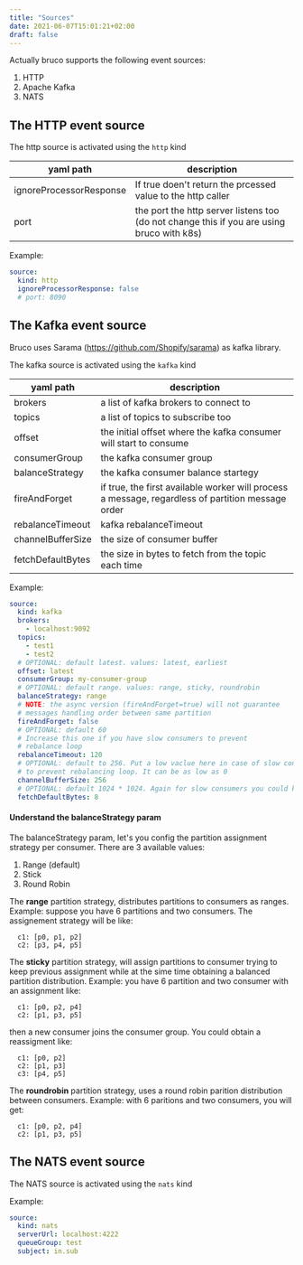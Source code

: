 ```yaml
---
title: "Sources"
date: 2021-06-07T15:01:21+02:00
draft: false
---
```


Actually bruco supports the following event sources:

1. HTTP
2. Apache Kafka
3. NATS

## The HTTP event source

The http source is activated using the `http` kind

| yaml path | description |
| ----------- | ----------- |
| ignoreProcessorResponse | If true doen't return the prcessed value to the http caller |
| port | the port the http server listens too (do not change this if you are using bruco with k8s) |

Example:
```yaml
source:
  kind: http
  ignoreProcessorResponse: false
  # port: 8090
```

## The Kafka event source
Bruco uses Sarama (https://github.com/Shopify/sarama) as kafka library.

The kafka source is activated using the `kafka` kind

| yaml path | description |
| ----------- | ----------- |
| brokers | a list of kafka brokers to connect to |
| topics | a list of topics to subscribe too |
| offset | the initial offset where the kafka consumer will start to consume |
| consumerGroup | the kafka consumer group |
| balanceStrategy | the kafka consumer balance startegy |
| fireAndForget | if true, the first available worker will process a message, regardless of partition message order |
| rebalanceTimeout | kafka  rebalanceTimeout |
| channelBufferSize | the size of consumer buffer |
| fetchDefaultBytes | the size in bytes to fetch from the topic each time |



Example: 
```yaml
source:
  kind: kafka
  brokers:
    - localhost:9092
  topics:
    - test1
    - test2
  # OPTIONAL: default latest. values: latest, earliest
  offset: latest
  consumerGroup: my-consumer-group
  # OPTIONAL: default range. values: range, sticky, roundrobin
  balanceStrategy: range
  # NOTE: the async version (fireAndForget=true) will not guarantee
  # messages handling order between same partition
  fireAndForget: false
  # OPTIONAL: default 60
  # Increase this one if you have slow consumers to prevent
  # rebalance loop
  rebalanceTimeout: 120
  # OPTIONAL: default to 256. Put a low vaclue here in case of slow consumers
  # to prevent rebalancing loop. It can be as low as 0
  channelBufferSize: 256
  # OPTIONAL: default 1024 * 1024. Again for slow consumers you could keep this low
  fetchDefaultBytes: 8
```
#### Understand the balanceStrategy param
The balanceStrategy param, let's you config the partition assignment strategy per consumer.
There are 3 available values:
1. Range (default)
2. Stick
3. Round Robin

The **range** partition strategy, distributes partitions to consumers as ranges.
Example:
suppose you have 6 partitions and two consumers. The assignement strategy will be like:
```
  c1: [p0, p1, p2]
  c2: [p3, p4, p5]
```

The **sticky** partition strategy, will assign partitions to consumer trying to keep previous assignment while at the sime time obtaining a balanced partition distribution.
Example:
you have 6 partition and two consumer with an assignment like:
```
  c1: [p0, p2, p4]
  c2: [p1, p3, p5]
```
then a new consumer joins the consumer group. You could obtain a reassigment like:
```
  c1: [p0, p2]
  c2: [p1, p3]
  c3: [p4, p5]
```

The **roundrobin** partition strategy, uses a round robin parition distribution between consumers.
Example:
with 6 paritions and two consumers, you will get:
```
  c1: [p0, p2, p4]
  c2: [p1, p3, p5]
```


## The NATS event source
The NATS source is activated using the `nats` kind

Example:
```yaml
source:
  kind: nats
  serverUrl: localhost:4222
  queueGroup: test
  subject: in.sub
```